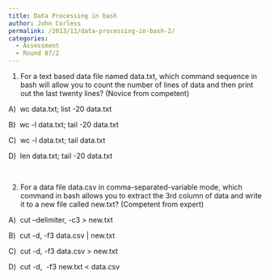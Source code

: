 ```yaml
---
title: Data Processing in bash
author: John Corless
permalink: /2013/11/data-processing-in-bash-2/
categories:
  - Assessment
  - Round 07/2
---
```

1. For a text based data file named data.txt, which command sequence in bash will allow you to count the number of lines of data and then print out the last twenty lines? (Novice from competent)

A)  wc data.txt; list -20 data.txt

B)  wc -l data.txt; tail -20 data.txt

C)  wc -l data.txt; tail data.txt

D)  len data.txt; tail -20 data.txt

&nbsp;

2. For a data file data.csv in comma-separated-variable mode, which command in bash allows you to extract the 3rd column of data and write it to a new file called new.txt? (Competent from expert)

A)  cut &#8211;delimiter, -c3 > new.txt

B)  cut -d, -f3 data.csv | new.txt

C)  cut -d, -f3 data.csv > new.txt

D)  cut -d,  -f3 new.txt < data.csv

&nbsp;
